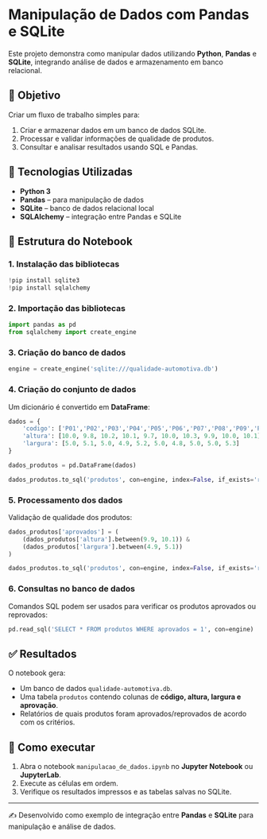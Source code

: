 # Manipulação de Dados com Pandas e SQLite

Este projeto demonstra como manipular dados utilizando **Python**, **Pandas** e **SQLite**, integrando análise de dados e armazenamento em banco relacional.

## 📌 Objetivo

Criar um fluxo de trabalho simples para:

1. Criar e armazenar dados em um banco de dados SQLite.
2. Processar e validar informações de qualidade de produtos.
3. Consultar e analisar resultados usando SQL e Pandas.

## 🚀 Tecnologias Utilizadas

* **Python 3**
* **Pandas** – para manipulação de dados
* **SQLite** – banco de dados relacional local
* **SQLAlchemy** – integração entre Pandas e SQLite

## 📂 Estrutura do Notebook

### 1. Instalação das bibliotecas

```python
!pip install sqlite3
!pip install sqlalchemy
```

### 2. Importação das bibliotecas

```python
import pandas as pd
from sqlalchemy import create_engine
```

### 3. Criação do banco de dados

```python
engine = create_engine('sqlite:///qualidade-automotiva.db')
```

### 4. Criação do conjunto de dados

Um dicionário é convertido em **DataFrame**:

```python
dados = {
    'codigo': ['P01','P02','P03','P04','P05','P06','P07','P08','P09','P10'],
    'altura': [10.0, 9.8, 10.2, 10.1, 9.7, 10.0, 10.3, 9.9, 10.0, 10.1],
    'largura': [5.0, 5.1, 5.0, 4.9, 5.2, 5.0, 4.8, 5.0, 5.0, 5.3]
}

dados_produtos = pd.DataFrame(dados)

dados_produtos.to_sql('produtos', con=engine, index=False, if_exists='replace')
```

### 5. Processamento dos dados

Validação de qualidade dos produtos:

```python
dados_produtos['aprovados'] = (
    (dados_produtos['altura'].between(9.9, 10.1)) &
    (dados_produtos['largura'].between(4.9, 5.1))
)

dados_produtos.to_sql('produtos', con=engine, index=False, if_exists='replace')
```

### 6. Consultas no banco de dados

Comandos SQL podem ser usados para verificar os produtos aprovados ou reprovados:

```python
pd.read_sql('SELECT * FROM produtos WHERE aprovados = 1', con=engine)
```

## ✅ Resultados

O notebook gera:

* Um banco de dados `qualidade-automotiva.db`.
* Uma tabela `produtos` contendo colunas de **código, altura, largura e aprovação**.
* Relatórios de quais produtos foram aprovados/reprovados de acordo com os critérios.

## 📖 Como executar

1. Abra o notebook `manipulacao_de_dados.ipynb` no **Jupyter Notebook** ou **JupyterLab**.
2. Execute as células em ordem.
3. Verifique os resultados impressos e as tabelas salvas no SQLite.

---

✍️ Desenvolvido como exemplo de integração entre **Pandas** e **SQLite** para manipulação e análise de dados.
